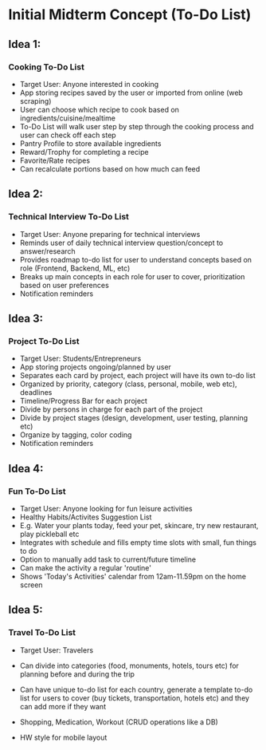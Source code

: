 # Initial Midterm Concept (To-Do List)

## Idea 1:

### Cooking To-Do List

- Target User: Anyone interested in cooking
- App storing recipes saved by the user or imported from online (web scraping)
- User can choose which recipe to cook based on ingredients/cuisine/mealtime
- To-Do List will walk user step by step through the cooking process and user can check off each step
- Pantry Profile to store available ingredients
- Reward/Trophy for completing a recipe
- Favorite/Rate recipes
- Can recalculate portions based on how much can feed

## Idea 2:

### Technical Interview To-Do List

- Target User: Anyone preparing for technical interviews
- Reminds user of daily technical interview question/concept to answer/research
- Provides roadmap to-do list for user to understand concepts based on role (Frontend, Backend, ML, etc)
- Breaks up main concepts in each role for user to cover, prioritization based on user preferences
- Notification reminders

## Idea 3:

### Project To-Do List

- Target User: Students/Entrepreneurs
- App storing projects ongoing/planned by user
- Separates each card by project, each project will have its own to-do list
- Organized by priority, category (class, personal, mobile, web etc), deadlines
- Timeline/Progress Bar for each project
- Divide by persons in charge for each part of the project
- Divide by project stages (design, development, user testing, planning etc)
- Organize by tagging, color coding
- Notification reminders

## Idea 4:

### Fun To-Do List

- Target User: Anyone looking for fun leisure activities
- Healthy Habits/Activites Suggestion List
- E.g. Water your plants today, feed your pet, skincare, try new restaurant, play pickleball etc
- Integrates with schedule and fills empty time slots with small, fun things to do
- Option to manually add task to current/future timeline
- Can make the activity a regular 'routine'
- Shows 'Today's Activities' calendar from 12am-11.59pm on the home screen

## Idea 5:

### Travel To-Do List

- Target User: Travelers
- Can divide into categories (food, monuments, hotels, tours etc) for planning before and during the trip
- Can have unique to-do list for each country, generate a template to-do list for users to cover (buy tickets, transportation, hotels etc) and they can add more if they want

- Shopping, Medication, Workout (CRUD operations like a DB)
- HW style for mobile layout
